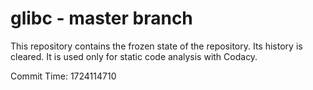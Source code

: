 # glibc - master branch

This repository contains the frozen state of the repository.
Its history is cleared. It is used only for static code
analysis with Codacy.

Commit Time: 1724114710